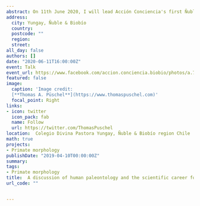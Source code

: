 ```yaml
---
abstract: On 11th June 2020, I will lead Acción Conciencia's first Ñuble and Biobio (Chile) talks with a conversation on human paleontology and the scientific career for high school students "Una breve introducción a la paleontologia humana". The Acción Conciencia are a group of professionals and students passionate about promoting science and research. Working for evidence-based policies, gender equality and the democratization of knowledge. You can follow their Facebook page  and view the video stream of my talk [here](https://www.facebook.com/accion.conciencia.biobio) [in Spanish].
address:
  city: Yungay, Ñuble & Biobío
  country: 
  postcode: ""
  region: 
  street: 
all_day: false
authors: []
date: "2020-06-11T16:00:00Z"
event: Talk
event_url: https://www.facebook.com/accion.conciencia.biobio/photos/a.754668684988571/988219191633518/
featured: false
image:
  caption: 'Image credit: 
  [**Thomas A. Püschel**](https://www.thomaspuschel.com)'
  focal_point: Right
links:
- icon: twitter
  icon_pack: fab
  name: Follow
  url: https://twitter.com/ThomasPuschel
location:  Colegio Divina Pastora Yungay, Ñuble & Biobío region Chile
math: true
projects:
- Primate morphology
publishDate: "2019-04-10T00:00:00Z"
summary: 
tags:
- Primate morphology
title:  A discussion of human paleontology and the scientific career for high school students
url_code: ""


---
```


